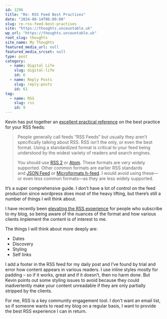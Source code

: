 ```yaml
---
id: 1296
title: "Re: RSS Feed Best Practises"
date: "2024-08-14T06:00:00"
slug: re-rss-feed-best-practises
site: "https://thoughts.uncountable.uk"
wp_url: "https://thoughts.uncountable.uk"
root_slug: thoughts
site_name: My Thoughts
featured_media_url: null
featured_media_srcset: null
type: post
category:
  - name: Digital Life
    slug: digital-life
    id: 6
  - name: Reply Posts
    slug: reply-posts
    id: 61
tag:
  - name: RSS
    slug: rss
    id: 9
---
```



<p>Kevin has put together an <a href="https://kevincox.ca/2022/05/06/rss-feed-best-practices/">excellent practical reference</a> on the best practice for your RSS feeds:</p>



<blockquote class="wp-block-quote is-style-plain is-layout-flow wp-block-quote-is-layout-flow is-style-plain--11">
<p>People generally call feeds “RSS Feeds” but usually they aren’t specifically talking about RSS. RSS isn’t the only, or even the best format. Using a standardized format is critical to your feed being understood by the widest variety of readers and search engines.</p>



<p>You should use&nbsp;<a href="https://validator.w3.org/feed/docs/rss2.html">RSS 2</a>&nbsp;or&nbsp;<a href="https://datatracker.ietf.org/doc/html/rfc4287">Atom</a>. These formats are very widely supported. Other common formats are earlier RSS standards and&nbsp;<a href="https://www.jsonfeed.org/">JSON Feed</a>&nbsp;or&nbsp;<a href="https://microformats.org/wiki/h-feed">Microformats h-feed</a>. I would avoid using these—or even less common formats—as they are less widely supported.</p>
</blockquote>



<p>It&#8217;s a super comprehensive guide.  I don&#8217;t have a lot of control on the feed production since wordpress does most of the heavy lifting, but there&#8217;s still a number of things I will think about.</p>



<p>I have recently been <a href="https://thoughts.uncountable.uk/elevate-your-websites-rss-feed/" data-type="post" data-id="1061">elevating the RSS experience</a> for people who subscribe to my blog, so being aware of the nuances of the format and how various clients implement the content is of interest to me.</p>



<p>The things I will think about more deeply are:</p>



<ul class="wp-block-list">
<li>Dates</li>



<li>Discovery</li>



<li>Styling</li>



<li>Self links</li>
</ul>



<p>I add a footer in the RSS feed for my daily post and I&#8217;ve found by trial and error how content appears in various readers.  I use inline styles mostly for padding &#8211; so if it works, great and if it doesn&#8217;t, then no harm done.  But Kevin points out some styling issues to avoid because they could inadvertently make your content unreadable if they are only partially stripped by the clients.</p>



<p>For me, RSS is a key community engagement tool.  I don&#8217;t want an email list,  so if someone wants to read my blog on a regular basis, I want to provide the best RSS experience I can in return.</p>



<p>  </p>
